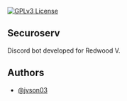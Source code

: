 [![GPLv3 License](https://img.shields.io/badge/License-GPL%20v3-yellow.svg)](https://opensource.org/licenses/)


## Securoserv
Discord bot developed for Redwood V.

## Authors

- [@jvson03](https://www.github.com/jvson03)

